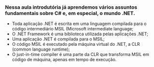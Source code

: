 ### Nessa aula introdutória já aprendemos vários assuntos fundamentais sobre C# e, em especial, o mundo .NET.

- Toda aplicação .NET é escrita em uma linguagem compilada para o código intermediário MSIL (Microsoft intermediate language;
- O .NET Framework é uma biblioteca utilizada pelas aplicações .NET;
- Uma aplicação .NET é compilada para o MSIL;
- O código MSIL é executado pela máquina virtual do .NET, a CLR (common language runtime);
- O just-in-time compiler é uma parte da CLR que transforma MSIL em código de máquina, apenas em tempo de execução.